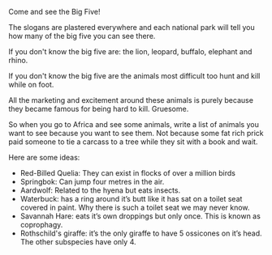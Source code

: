 Come and see the Big Five!

The slogans are plastered everywhere and each national park will tell you how many of the big five you can see there.

If you don't know the big five are: the lion, leopard, buffalo, elephant and rhino.

If you don't know the big five are the animals most difficult too hunt and kill while on foot.

All the marketing and excitement around these animals is purely because they became famous for being hard to kill. Gruesome.

So when you go to Africa and see some animals, write a list of animals you want to see because you want to see them. Not because some fat rich prick paid someone to tie a carcass to a tree while they sit with a book and wait.

Here are some ideas:
- Red-Billed Quelia: They can exist in flocks of over a million birds
- Springbok: Can jump four metres in the air.
- Aardwolf: Related to the hyena but eats insects.
- Waterbuck: has a ring around it’s butt like it has sat on a toilet seat covered in paint. Why there is such a toilet seat we may never know.
- Savannah Hare: eats it’s own droppings but only once. This is known as coprophagy.
- Rothschild's giraffe: it’s the only giraffe to have 5 ossicones on it’s head. The other subspecies have only 4.